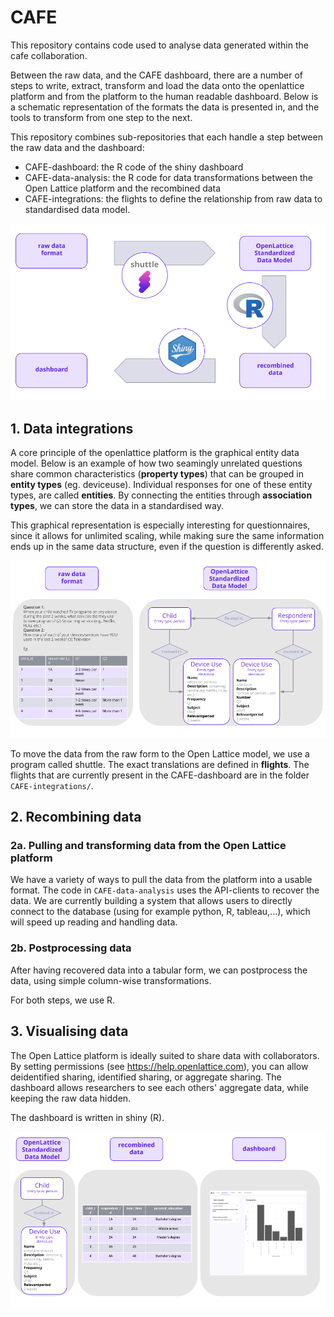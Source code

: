 # CAFE

This repository contains code used to analyse data generated within the cafe collaboration. 

Between the raw data, and the CAFE dashboard, there are a number of steps to write, extract, transform and load the data onto the openlattice platform and from the platform to the human readable dashboard.  Below is a schematic representation of the formats the data is presented in, and the tools to transform from one step to the next.

This repository combines sub-repositories that each handle a step between the raw data and the dashboard:
- CAFE-dashboard: the R code of the shiny dashboard
- CAFE-data-analysis: the R code for data transformations between the Open Lattice platform and the recombined data
- CAFE-integrations: the flights to define the relationship from raw data to standardised data model.

![alt text](media/CAFE-flow-3.png)

## 1. Data integrations

A core principle of the openlattice platform is the graphical entity data model.  Below is an example of how two seamingly unrelated questions share common characteristics (**property types**) that can be grouped in **entity types** (eg. deviceuse).  Individual responses for one of these entity types, are called **entities**.  By connecting the entities through **association types**, we can store the data in a standardised way.

This graphical representation is especially interesting for questionnaires, since it allows for unlimited scaling, while making sure the same information ends up in the same data structure, even if the question is differently asked.

![alt text](media/CAFE-flow-1.png)

To move the data from the raw form to the Open Lattice model, we use a program called shuttle.  The exact translations are defined in **flights**.  The flights that are currently present in the CAFE-dashboard are in the folder `CAFE-integrations/`.

## 2. Recombining data

### 2a. Pulling and transforming data from the Open Lattice platform

We have a variety of ways to pull the data from the platform into a usable format.  The code in `CAFE-data-analysis` uses the API-clients to recover the data.  We are currently building a system that allows users to directly connect to the database (using for example python, R, tableau,...), which will speed up reading and handling data.

### 2b. Postprocessing data

After having recovered data into a tabular form, we can postprocess the data, using simple column-wise transformations.

For both steps, we use R.

## 3. Visualising data

The Open Lattice platform is ideally suited to share data with collaborators.  By setting permissions (see https://help.openlattice.com), you can allow deidentified sharing, identified sharing, or aggregate sharing.  The dashboard allows researchers to see each others' aggregate data, while keeping the raw data hidden.

The dashboard is written in shiny (R).

![alt text](media/CAFE-flow-2.png)
